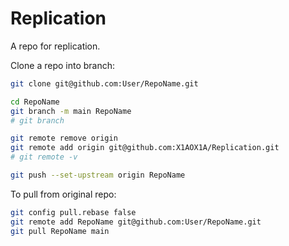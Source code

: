 # Replication

A repo for replication.

Clone a repo into branch:

```bash
git clone git@github.com:User/RepoName.git

cd RepoName
git branch -m main RepoName
# git branch

git remote remove origin
git remote add origin git@github.com:X1AOX1A/Replication.git
# git remote -v

git push --set-upstream origin RepoName
```

To pull from original repo:

```bash
git config pull.rebase false 
git remote add RepoName git@github.com:User/RepoName.git
git pull RepoName main
```
